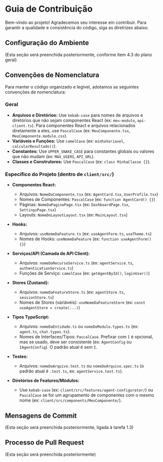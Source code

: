 # Guia de Contribuição

Bem-vindo ao projeto! Agradecemos seu interesse em contribuir. Para garantir a qualidade e consistência do código, siga as diretrizes abaixo.

## Configuração do Ambiente
(Esta seção será preenchida posteriormente, conforme item 4.3 do plano geral)

## Convenções de Nomenclatura

Para manter o código organizado e legível, adotamos as seguintes convenções de nomenclatura:

### Geral
- **Arquivos e Diretórios:** Use `kebab-case` para nomes de arquivos e diretórios que não sejam componentes React (ex: `meu-modulo`, `api-client.ts`). Para componentes React e arquivos relacionados diretamente a eles, use `PascalCase` (ex: `MeuComponente.tsx`, `MeuComponente.module.css`).
- **Variáveis e Funções:** Use `camelCase` (ex: `minhaVariavel`, `calcularResultado()`).
- **Constantes:** Use `UPPER_SNAKE_CASE` para constantes globais ou valores que não mudam (ex: `MAX_USERS`, `API_URL`).
- **Classes e Construtores:** Use `PascalCase` (ex: `class MinhaClasse {}`).

### Específico do Projeto (dentro de `client/src/`)

- **Componentes React:**
    - Arquivos: `NomeDoComponente.tsx` (ex: `AgentCard.tsx`, `UserProfile.tsx`)
    - Nomes de Componentes: `PascalCase` (ex: `function AgentCard() {}`)
    - Páginas: `NomeDaPaginaPage.tsx` (ex: `DashboardPage.tsx`, `SettingsPage.tsx`)
    - Layouts: `NomeDoLayoutLayout.tsx` (ex: `MainLayout.tsx`)

- **Hooks:**
    - Arquivos: `useNomeDaFeature.ts` (ex: `useAgentForm.ts`, `useTheme.ts`)
    - Nomes de Hooks: `useNomeDaFeature` (ex: `function useAgentForm() {}`)

- **Serviços/API (Camada de API Client):**
    - Arquivos: `nomeDoRecursoService.ts` (ex: `agentService.ts`, `authenticationService.ts`)
    - Funções de Serviço: `camelCase` (ex: `getAgentById()`, `loginUser()`)

- **Stores (Zustand):**
    - Arquivos: `nomeDaFeatureStore.ts` (ex: `agentStore.ts`, `sessionStore.ts`)
    - Nomes de Stores (variáveis): `useNomeDaFeatureStore` (ex: `const useAgentStore = create(...)`)

- **Tipos TypeScript:**
    - Arquivos: `nomeDaEntidade.ts` ou `nomeDoModulo.types.ts` (ex: `agent.ts`, `chat.types.ts`).
    - Nomes de Interfaces/Tipos: `PascalCase`. Prefixar com `I` é opcional, mas se usado, deve ser consistente (ex: `AgentConfig` ou `IAgentConfig`). O padrão atual é sem `I`.

- **Testes:**
    - Arquivos: `nomeDoArquivo.test.ts` ou `nomeDoArquivo.spec.ts` (o padrão atual é `.test.ts`, ex: `agentService.test.ts`).

- **Diretórios de Features/Módulos:**
    - Use `kebab-case` (ex: `client/src/features/agent-configurator/`) ou `PascalCase` se for um agrupamento de componentes com o mesmo nome (ex: `client/src/components/MeuComponente/`).

## Mensagens de Commit
(Esta seção será preenchida posteriormente, ligada à tarefa 1.3)

## Processo de Pull Request
(Esta seção será preenchida posteriormente)
